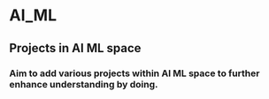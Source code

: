 # AI_ML
## Projects in AI ML space
### Aim to add various projects within AI ML space to further enhance understanding by doing.
